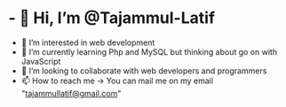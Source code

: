 # - 👋 Hi, I’m @Tajammul-Latif
- 👀 I’m interested in web development
- 🌱 I’m currently learning Php and MySQL but thinking about go on with JavaScript
- 💞️ I’m looking to collaborate with web developers and programmers
- 📫 How to reach me -> You can mail me on my email "tajammullatif@gmail.com"

<!---
Tajammul-Latif/Tajammul-Latif is a ✨ special ✨ repository because its `README.md` (this file) appears on your GitHub profile.
You can click the Preview link to take a look at your changes.
--->
